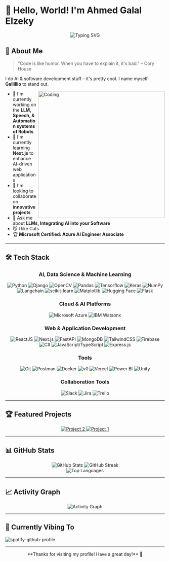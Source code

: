 # 👋 Hello, World! I'm Ahmed Galal Elzeky

<div align="center">
  <img src="https://readme-typing-svg.herokuapp.com?font=Fira+Code&size=31&duration=3500&pause=100&color=F7F7F7&center=true&width=435&lines=AI+Developer;Software+Developer;Professional+Nerd" alt="Typing SVG" />
</div>

## 🚀 About Me

> "Code is like humor. When you have to explain it, it's bad." – Cory House

I do AI & software development stuff – it's pretty cool. I name myself **Gallillio** to stand out.

<img align="right" alt="Coding" width="400" src="https://camo.githubusercontent.com/ad38c424479dba43b6ded15fecfde6b53cf9fcd6ff3dc7715d5bcb43f8bbefb8/68747470733a2f2f6d656469612e67697068792e636f6d2f6d656469612f57556c706c634d704f43456d5447427442572f67697068792e676966">

- 🔭 I'm currently working on the **LLM, Speech, & Automation systems of Robots**
- 🌱 I'm currently learning **Next.js** to enhance AI-driven web applications
- 👯 I'm looking to collaborate on **innovative projects**
- 💬 Ask me about **LLMs, Integrating AI into your Software**
- 😼 I like Cats 
- 🏆 **Microsoft Certified: Azure AI Engineer Associate**

---

## 🛠️ Tech Stack

<div align="center">

### AI, Data Science & Machine Learning
![Python](https://img.shields.io/badge/-Python-3776AB?style=for-the-badge&logo=python&logoColor=white)
![Django](https://img.shields.io/badge/-Django-092E20?style=for-the-badge&logo=django&logoColor=white)
![OpenCV](https://img.shields.io/badge/OpenCV-27338e?style=for-the-badge&logo=OpenCV&logoColor=white)
![Pandas](https://img.shields.io/badge/Pandas-150458?style=for-the-badge&logo=pandas&logoColor=fff)
![Tensorflow](https://img.shields.io/badge/-Tensorflow-FF6F00?style=for-the-badge&logo=tensorflow&logoColor=white)
![Keras](https://img.shields.io/badge/-Keras-D00000?style=for-the-badge&logo=keras&logoColor=white)
![NumPy](https://img.shields.io/badge/-NumPy/Pandas-013243?style=for-the-badge&logo=numpy&logoColor=white)
![Langchain](https://img.shields.io/badge/Langchain-1C3C3C?style=for-the-badge&logo=langchain&logoColor=white)
![scikit-learn](https://img.shields.io/badge/-scikit--learn-F7931E?style=for-the-badge&logo=scikitlearn&logoColor=white)
![Matplotlib](https://custom-icon-badges.demolab.com/badge/Matplotlib-71D291?style=for-the-badge&logo=matplotlib&logoColor=fff)
![Hugging Face](https://img.shields.io/badge/Hugging%20Face-FFD21E?style=for-the-badge&logo=huggingface&logoColor=white)
![Flask](https://img.shields.io/badge/-Flask-000000?style=for-the-badge&logo=flask&logoColor=white)

### Cloud & AI Platforms
![Microsoft Azure](https://custom-icon-badges.demolab.com/badge/Microsoft%20Azure-0089D6?style=for-the-badge&logo=msazure&logoColor=white)
![IBM Watsonx](https://img.shields.io/badge/IBM-Watsonx-052FAD?style=for-the-badge&logo=ibm&logoColor=white)

### Web & Application Development
![ReactJS](https://img.shields.io/badge/-ReactJS-61DAFB?style=for-the-badge&logo=react&logoColor=black)
![Next.js](https://img.shields.io/badge/Next.js-black?style=for-the-badge&logo=next.js&logoColor=white)
![FastAPI](https://img.shields.io/badge/FastAPI-009485.svg?style=for-the-badge&logo=fastapi&logoColor=white)
![MongoDB](https://img.shields.io/badge/-MongoDB-47A248?style=for-the-badge&logo=mongodb&logoColor=white)
![TailwindCSS](https://img.shields.io/badge/-TailwindCSS-06B6D4?style=for-the-badge&logo=tailwindcss&logoColor=white)
![Firebase](https://img.shields.io/badge/-Firebase-FFCA28?style=for-the-badge&logo=firebase&logoColor=black)
![C#](https://custom-icon-badges.demolab.com/badge/C%23-%23239120.svg?style=for-the-badge&logo=cshrp&logoColor=white)
![JavaScript/TypeScript](https://img.shields.io/badge/-JavaScript%2FTypeScript-F7DF1E?style=for-the-badge&logo=javascript&logoColor=black)
![Express.js](https://img.shields.io/badge/Express.js-%23404d59.svg?style=for-the-badge&logo=express&logoColor=%2361DAFB)

### Tools
![Git](https://img.shields.io/badge/-Git-F05032?style=for-the-badge&logo=git&logoColor=white)
![Postman](https://img.shields.io/badge/Postman-FF6C37?style=for-the-badge&logo=Postman&logoColor=white)
![Docker](https://img.shields.io/badge/Docker-2496ED?style=for-the-badge&logo=docker&logoColor=fff)
![v0](https://img.shields.io/badge/v0-000?style=for-the-badge&logo=v0&logoColor=fff)
![Vercel](https://img.shields.io/badge/Vercel-000000?style=for-the-badge&logo=vercel&logoColor=white)
![Power BI](https://custom-icon-badges.demolab.com/badge/Power%20BI-F1C912?style=for-the-badge&logo=power-bi&logoColor=fff)
![Unity](https://img.shields.io/badge/-Unity-000000?style=for-the-badge&logo=unity&logoColor=white)

### Collaboration Tools
![Slack](https://img.shields.io/badge/Slack-4A154B?style=for-the-badge&logo=slack&logoColor=fff)
![Jira](https://img.shields.io/badge/Jira-0052CC?style=for-the-badge&logo=jira&logoColor=fff)
![Trello](https://img.shields.io/badge/Trello-0052CC?style=for-the-badge&logo=trello&logoColor=fff)

</div>

---

## 🏆 Featured Projects

<div align="center">
  <a href="https://github.com/Gallillio/project2">
    <img src="https://github-readme-stats.vercel.app/api/pin/?username=Gallillio&repo=Portfolio_Website&theme=radical" alt="Project 2" />
  </a>
  <a href="https://github.com/Gallillio/MERN-IIG_HEC_Company_Website">
    <img src="https://github-readme-stats.vercel.app/api/pin/?username=Gallillio&repo=MERN-IIG_HEC_Company_Website&theme=radical" alt="Project 1" />
  </a>
</div>

---

## 📊 GitHub Stats

<div align="center">
  <img src="https://github-readme-stats.vercel.app/api?username=Gallillio&show_icons=true&theme=radical" alt="GitHub Stats" />
  <img src="https://github-readme-streak-stats.herokuapp.com/?user=Gallillio&theme=radical" alt="GitHub Streak" />
</div>

<div align="center">
  <img src="https://github-readme-stats.vercel.app/api/top-langs/?username=Gallillio&layout=compact&theme=radical" alt="Top Languages" />
</div>

---

## 📈 Activity Graph

<div align="center">
  <img alt="Activity Graph" src="https://github-readme-activity-graph.vercel.app/graph?username=Gallillio&theme=tokyo-night" />
</div>

---

## 🎵 Currently Vibing To

![spotify-github-profile](https://spotify-github-profile.kittinanx.com/api/view?uid=px8pd9h4qcguzqkc5d91hfa90&cover_image=true&theme=novatorem&show_offline=false&background_color=121212&interchange=true&bar_color=53b14f&bar_color_cover=false)

---

<div align="center">
  **Thanks for visiting my profile! Have a great day!** 👋
</div>
